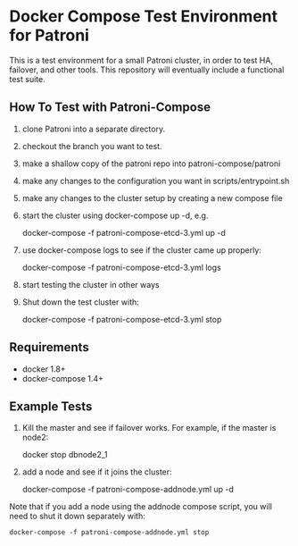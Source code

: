# Docker Compose Test Environment for Patroni

This is a test environment for a small Patroni cluster, in order to test HA, failover, and other 
tools. This repository will eventually include a functional test suite.

## How To Test with Patroni-Compose

1. clone Patroni into a separate directory.
2. checkout the branch you want to test.
3. make a shallow copy of the patroni repo into patroni-compose/patroni
4. make any changes to the configuration you want in scripts/entrypoint.sh
5. make any changes to the cluster setup by creating a new compose file
6. start the cluster using docker-compose up -d, e.g.

    docker-compose -f patroni-compose-etcd-3.yml up -d
    
7. use docker-compose logs to see if the cluster came up properly:

    docker-compose -f patroni-compose-etcd-3.yml logs

8. start testing the cluster in other ways
9. Shut down the test cluster with:

    docker-compose -f patroni-compose-etcd-3.yml stop

## Requirements

* docker 1.8+
* docker-compose 1.4+

## Example Tests

1. Kill the master and see if failover works.  For example, if the master is node2:

    docker stop dbnode2_1
    
2. add a node and see if it joins the cluster:

    docker-compose -f patroni-compose-addnode.yml up -d

Note that if you add a node using the addnode compose script, you will need to shut it down separately with:

    docker-compose -f patroni-compose-addnode.yml stop
    

